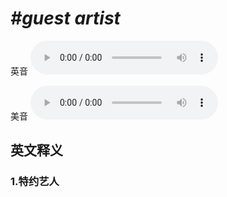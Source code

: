 # ***\#guest artist*** 
英音
<audio src="./media/guest artist1_AAC.aac" controls="controls"></audio>

美音
<audio src="./media/guest artist 2_AAC.aac" controls="controls"></audio>



  

英文释义
---
### 1.**特约艺人**  


